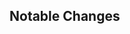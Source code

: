 <!--
This changelog file is intended to be updated during development and is automatically cleared after
a release
-->

## Notable Changes
